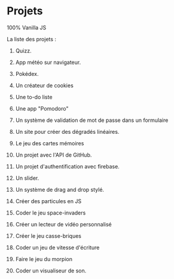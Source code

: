 # Projets
100% Vanilla JS


La liste des projets :

1. Quizz.

2. App météo sur navigateur.

3. Pokédex.

4. Un créateur de cookies

5. Une to-do liste

6. Une app "Pomodoro"

7. Un système de validation de mot de passe dans un formulaire

8. Un site pour créer des dégradés linéaires.

9. Le jeu des cartes mémoires

10. Un projet avec l'API de GitHub.

11. Un projet d'authentification avec firebase.

12. Un slider.

13. Un système de drag and drop stylé.

14. Créer des particules en JS

15. Coder le jeu space-invaders

16. Créer un lecteur de vidéo personnalisé

17. Créer le jeu casse-briques

18. Coder un jeu de vitesse d'écriture

19. Faire le jeu du morpion

20. Coder un visualiseur de son.

